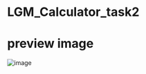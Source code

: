 # LGM_Calculator_task2
# preview image
![image](https://user-images.githubusercontent.com/57192600/198841398-592b7189-0fc9-4ec7-9b1c-cee88d987b66.png)
